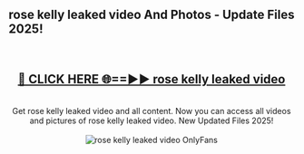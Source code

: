<h2>rose kelly leaked video And Photos - Update Files 2025!</h2>
<br>
<div align="center">
<h2><a href="https://betterlinks.top/A2PfLJ" rel="nofollow">🔴 CLICK HERE 🌐==►► rose kelly leaked video</a></h2>
<br>
Get rose kelly leaked video and all content. Now you can access all videos and pictures of rose kelly leaked video. New Updated Files 2025!
<br>
<br>
<a href="https://betterlinks.top/A2PfLJ" rel="nofollow" data-target="animated-image.originalLink"><img src="https://i.imgur.com/dJHk4Zq.gif" alt="rose kelly leaked video OnlyFans" style="max-width: 100%; display: inline-block;" data-target="animated-image.originalImage"></a>
</div>
<br>